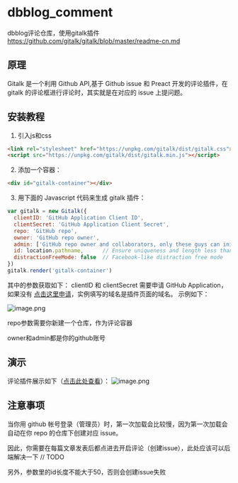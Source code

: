 # dbblog_comment
dbblog评论仓库，使用gitalk插件 https://github.com/gitalk/gitalk/blob/master/readme-cn.md

## 原理
Gitalk 是一个利用 Github API,基于 Github issue 和 Preact 开发的评论插件，在 gitalk 的评论框进行评论时，其实就是在对应的 issue 上提问题。

## 安装教程
1. 引入js和css
```html
<link rel="stylesheet" href="https://unpkg.com/gitalk/dist/gitalk.css">
<script src="https://unpkg.com/gitalk/dist/gitalk.min.js"></script>
```


2. 添加一个容器：
```html
<div id="gitalk-container"></div>
```

3. 用下面的 Javascript 代码来生成 gitalk 插件：
```javascript
var gitalk = new Gitalk({
  clientID: 'GitHub Application Client ID',
  clientSecret: 'GitHub Application Client Secret',
  repo: 'GitHub repo',
  owner: 'GitHub repo owner',
  admin: ['GitHub repo owner and collaborators, only these guys can initialize github issues'],
  id: location.pathname,      // Ensure uniqueness and length less than 50
  distractionFreeMode: false  // Facebook-like distraction free mode
})
gitalk.render('gitalk-container')
```
其中的参数获取如下：
clientID 和 clientSecret 需要申请 GitHub Application，如果没有 [点击这里申请](https://github.com/settings/applications/new)，实例填写的域名是插件页面的域名。
示例如下：

![image.png](http://oss.dblearn.cn/dbblog/20190720/0799661323f4470e94354bf90531e0ac.png)

repo参数需要你新建一个仓库，作为评论容器

owner和admin都是你的github账号

## 演示
评论插件展示如下（[点击此处查看](http://www.dblearn.cn/article/1)）：
![image.png](http://oss.dblearn.cn/dbblog/20190720/a0f49334beaf4b55a18e935277ac9c7b.png)

## 注意事项
当你用 github 帐号登录（管理员）时，第一次加载会比较慢，因为第一次加载会自动在你 repo 的仓库下创建对应 issue。

因此，你需要在每篇文章发表后都点进去开启评论（创建issue），此处应该可以后端解决一下 // TODO

另外，参数里的id长度不能大于50，否则会创建issue失败


